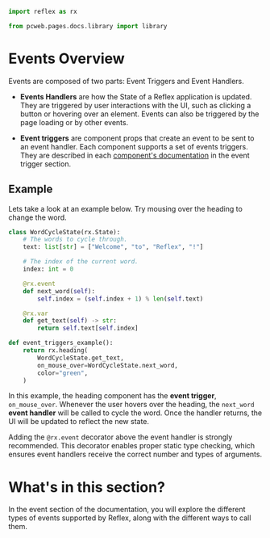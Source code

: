 ```python exec
import reflex as rx

from pcweb.pages.docs.library import library
```

# Events Overview

Events are composed of two parts: Event Triggers and Event Handlers.

- **Events Handlers** are how the State of a Reflex application is updated. They are triggered by user interactions with the UI, such as clicking a button or hovering over an element. Events can also be triggered by the page loading or by other events.

- **Event triggers** are component props that create an event to be sent to an event handler.
Each component supports a set of events triggers. They are described in each [component's documentation]({library.path}) in the event trigger section.


## Example 
Lets take a look at an example below. Try mousing over the heading to change the word.

```python demo exec
class WordCycleState(rx.State):
    # The words to cycle through.
    text: list[str] = ["Welcome", "to", "Reflex", "!"]

    # The index of the current word.
    index: int = 0

    @rx.event
    def next_word(self):
        self.index = (self.index + 1) % len(self.text)

    @rx.var
    def get_text(self) -> str:
        return self.text[self.index]

def event_triggers_example():
    return rx.heading(
        WordCycleState.get_text,
        on_mouse_over=WordCycleState.next_word,
        color="green",
    )

```

In this example, the heading component has the **event trigger**, `on_mouse_over`.
Whenever the user hovers over the heading, the `next_word` **event handler** will be called to cycle the word. Once the handler returns, the UI will be updated to reflect the new state.

Adding the `@rx.event` decorator above the event handler is strongly recommended. This decorator enables proper static type checking, which ensures event handlers receive the correct number and types of arguments.

# What's in this section?

In the event section of the documentation, you will explore the different types of events supported by Reflex, along with the different ways to call them.
